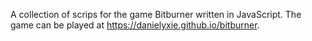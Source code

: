 A collection of scrips for the game Bitburner written in JavaScript. The game can be played at https://danielyxie.github.io/bitburner.
